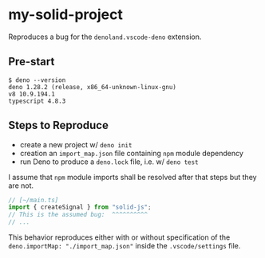 # my-solid-project

Reproduces a bug for the `denoland.vscode-deno` extension.

## Pre-start

```shell
$ deno --version
deno 1.28.2 (release, x86_64-unknown-linux-gnu)
v8 10.9.194.1
typescript 4.8.3
```

## Steps to Reproduce

- create a new project w/ `deno init`
- creation an `import_map.json` file containing `npm` module dependency
- run Deno to produce a `deno.lock` file, i.e. w/ `deno test`

I assume that `npm` module imports shall be resolved after that steps but they
are not.

```ts
// [~/main.ts]
import { createSignal } from "solid-js";
// This is the assumed bug:  ^^^^^^^^^^
// ...
```

This behavior reproduces either with or without specification of the
`deno.importMap: "./import_map.json"` inside the `.vscode/settings` file.
